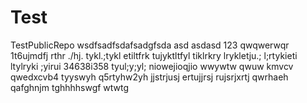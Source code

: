 # Test
TestPublicRepo
wsdfsadfsdafsadgfsda
asd
asdasd
123
qwqwerwqr
1t6ujmdfj
rthr
./hj.
tykl.;tykl
etiltfrk
tujyktltfyl
tiklrkry
lrykletju.;
l;rtykieti
ltylryki
;yirui
34638i358
tyul;y;yl;
niowejioqjio
wwywtw
qwuw
kmvcv
qwedxcvb4
tyyswyh
q5rtyhw2yh
jjstrjusj
ertujjrsj
rujsrjxrtj
qwrhaeh
qafghnjm
tghhhhswgf
wtwtg
